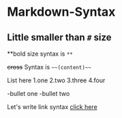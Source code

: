 # Markdown-Syntax

## Little smaller than `#` size

**bold size syntax is `**`

~~cross~~ Syntax is `~~(content)~~`

List here
1.one
2.two
3.three
4.four

-bullet one
-bullet two

Let's write link syntax
[click here](https://www.youtube.com/ "Youtube Link")
